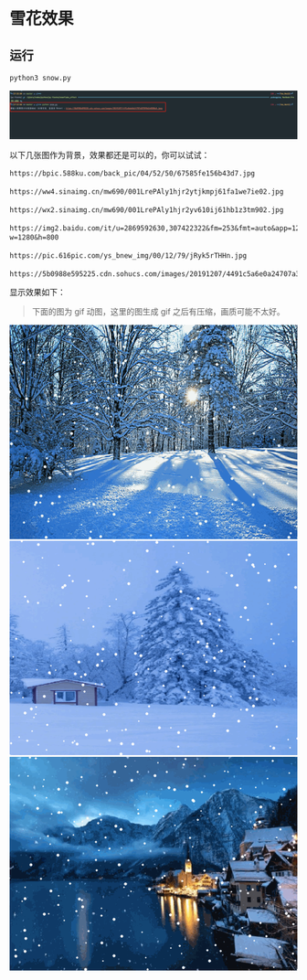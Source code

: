 # 雪花效果

## 运行

```python
python3 snow.py
```

![执行示例](./screenshots/snowflake-setup.png)

以下几张图作为背景，效果都还是可以的，你可以试试：

```
https://bpic.588ku.com/back_pic/04/52/50/67585fe156b43d7.jpg

https://ww4.sinaimg.cn/mw690/001LrePAly1hjr2ytjkmpj61fa1we7ie02.jpg

https://wx2.sinaimg.cn/mw690/001LrePAly1hjr2yv610ij61hb1z3tm902.jpg

https://img2.baidu.com/it/u=2869592630,307422322&fm=253&fmt=auto&app=120&f=JPEG?w=1280&h=800

https://pic.616pic.com/ys_bnew_img/00/12/79/jRyk5rTHHn.jpg

https://5b0988e595225.cdn.sohucs.com/images/20191207/4491c5a6e0a24707a337590d2e5308c5.jpeg
```

显示效果如下：

> 下面的图为 gif 动图，这里的图生成 gif 之后有压缩，画质可能不太好。

![](./screenshots/snow1.gif)
![](./screenshots/snow2.gif)
![](./screenshots/snow3.gif)